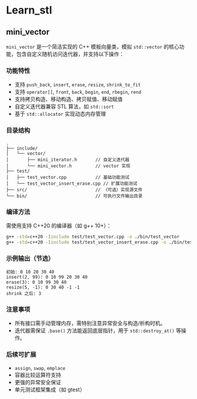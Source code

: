 # Learn_stl
## mini_vector

`mini_vector` 是一个简洁实现的 C++ 模板向量类，模拟 `std::vector` 的核心功能，包含自定义随机访问迭代器，并支持以下操作：

### 功能特性

- 支持 `push_back`, `insert`, `erase`, `resize`, `shrink_to_fit`
- 支持 `operator[]`, `front`, `back`, `begin`, `end`, `rbegin`, `rend`
- 支持拷贝构造、移动构造、拷贝赋值、移动赋值
- 自定义迭代器兼容 STL 算法，如 `std::sort`
- 基于 `std::allocator` 实现动态内存管理

### 目录结构

```
.
├── include/
│   └── vector/
│       ├── mini_iterator.h       // 自定义迭代器
│       └── mini_vector.h         // vector 实现
├── test/
│   ├── test_vector.cpp           // 基础功能测试
│   └── test_vector_insert_erase.cpp // 扩展功能测试
├── src/                          // （可选）实现源文件
└── bin/                          // 可执行文件输出目录
```

### 编译方法

需使用支持 C++20 的编译器（如 g++ 10+）：

```bash
g++ -std=c++20 -Iinclude test/test_vector.cpp -o ./bin/test_vector
g++ -std=c++20 -Iinclude test/test_vector_insert_erase.cpp -o ./bin/test_vector_insert_erase
```

### 示例输出（节选）

```
初始: 0 10 20 30 40
insert(2, 99): 0 10 99 20 30 40
erase(3): 0 10 99 30 40
resize(5, -1): 0 30 40 -1 -1
shrink 之后: 3
```

### 注意事项

- 所有接口需手动管理内存，需特别注意异常安全与构造/析构时机。
- 迭代器需保证 `.base()` 方法能返回底层指针，用于 `std::destroy_at()` 等操作。

### 后续可扩展

- `assign`, `swap`, `emplace`
- 容器比较运算符支持
- 更强的异常安全保证
- 单元测试框架集成（如 gtest）
